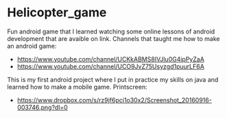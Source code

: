 # Helicopter_game
Fun android game that I learned watching some online lessons of android development that are avaible on link.
Channels that taught me how to make an android game:
- https://www.youtube.com/channel/UCKkABMS8IVJlu0G4ipPyZaA
- https://www.youtube.com/channel/UCO9JvZ75Usyzgd1puurLF6A

This is my first android project where I put in practice my skills on java and learned how to make a mobile game.
 Printscreen:
 - https://www.dropbox.com/s/rz9jf6pci1o30x2/Screenshot_20160916-003746.png?dl=0
